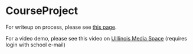 # CourseProject

For writeup on process, please see [this page](https://jstephens.io/projects/hedonometrics/).

For a video demo, please see this video on [UIllinois Media Space](https://mediaspace.illinois.edu/media/t/1_0zo69zbg) (requires login with school e-mail)
